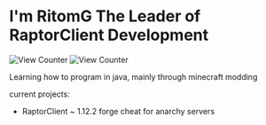 # I'm RitomG The Leader of RaptorClient Development
<img src="https://komarev.com/ghpvc/?username=RitomG&style=flat-square" alt="View Counter"/>
<img src="https://komarev.com/ghpvc/?username=RaptorClientDevelopment&style=flat-square" alt="View Counter"/>

Learning how to program in java, mainly through minecraft modding

current projects:

- RaptorClient ~ 1.12.2 forge cheat for anarchy servers

